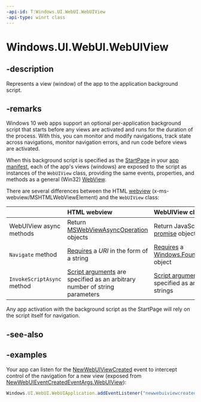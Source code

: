 ```yaml
---
-api-id: T:Windows.UI.WebUI.WebUIView
-api-type: winrt class
---
```


<!-- Class syntax.
public class WebUIView : IWebViewControl
-->

# Windows.UI.WebUI.WebUIView

## -description
Represents a view (window) of the app to the application background script.

## -remarks

Windows 10 web apps support an optional per-application background script that starts before any views are activated and runs for the duration of the process. With this, you can monitor and modify navigations, track state across navigations, monitor navigation errors, and run code before views are activated.

When this background script is specified as the [StartPage](https://docs.microsoft.com/en-us/uwp/schemas/appxpackage/appxmanifestschema2010-v2/element-application) in your [app manifest](https://docs.microsoft.com/en-us/uwp/schemas/appxpackage/appx-package-manifest), each of the app's views (windows) are exposed to the script as instances of the `WebUIView` class, providing the same events, properties, and methods as a general (Win32) [WebView](../windows.web.ui/webuiview.md).

There are several differences between the HTML [webview](https://docs.microsoft.com/en-us/microsoft-edge/hosting/webview) (x-ms-webview/MSHTMLWebViewElement) and the `WebUIView` class:

&nbsp; | HTML webview | WebUIView class 
:--| :-- | :--
WebUIView async methods| Return [MSWebViewAsyncOperation](https://docs.microsoft.com/en-us/microsoft-edge/hosting/webview/mswebviewasyncoperation) objects | Return JavaScript [promise](https://developer.mozilla.org/en-US/docs/Web/JavaScript/Reference/Global_Objects/Promise) objects
`Navigate` method | [Requires](https://docs.microsoft.com/en-us/microsoft-edge/hosting/webview#navigate) a *URI* in the form of a string | [Requires](./webuiview_navigate_1098085581.md) a [Windows.Foundation.Uri](../windows.foundation/uri.md) object
`InvokeScriptAsync` method | [Script arguments](https://docs.microsoft.com/en-us/microsoft-edge/hosting/webview#invokescriptasync) are specified as an arbitrary number of string parameters | [Script arguments](./webuiview_invokescriptasync_1912773610.md) are specified as an array of strings

Any app activation with the background script as the StartPage will rely on the script itself for navigation.

## -see-also

## -examples

Your app can listen for the [NewWebUIViewCreated](../windows.ui.webui/webuiapplication_newwebuiviewcreated.md) event to intercept control of the navigation for a new view (exposed from [NewWebUIEventCreatedEventArgs.WebUIView](.\newwebuiviewcreatedeventargs_webuiview.md)):

```javascript
Windows.UI.WebUI.WebUIApplication.addEventListener("newwebuiviewcreated", newWebUIViewCreatedEventHandler);
```
